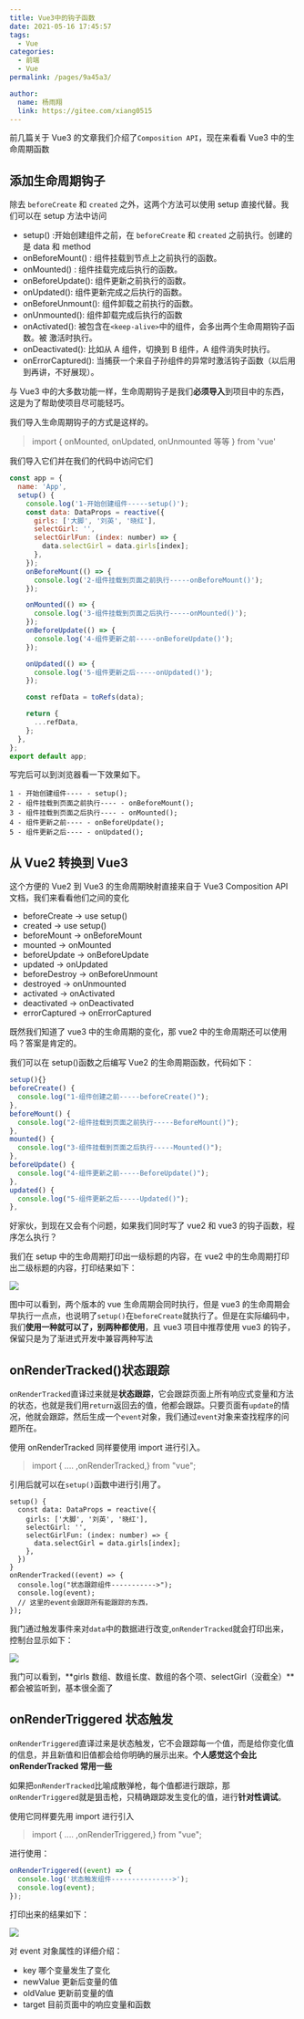 ```yaml
---
title: Vue3中的钩子函数
date: 2021-05-16 17:45:57
tags:
  - Vue
categories:
  - 前端
  - Vue
permalink: /pages/9a45a3/

author:
  name: 杨雨翔
  link: https://gitee.com/xiang0515
---
```


前几篇关于 Vue3 的文章我们介绍了`Composition API`，现在来看看 Vue3 中的生命周期函数

## 添加生命周期钩子

除去 `beforeCreate` 和 `created` 之外，这两个方法可以使用 setup 直接代替。我们可以在 setup 方法中访问

- setup() :开始创建组件之前，在 `beforeCreate` 和 `created` 之前执行。创建的是 data 和 method
- onBeforeMount() : 组件挂载到节点上之前执行的函数。
- onMounted() : 组件挂载完成后执行的函数。
- onBeforeUpdate(): 组件更新之前执行的函数。
- onUpdated(): 组件更新完成之后执行的函数。
- onBeforeUnmount(): 组件卸载之前执行的函数。
- onUnmounted(): 组件卸载完成后执行的函数
- onActivated(): 被包含在`<keep-alive>`中的组件，会多出两个生命周期钩子函数。被 激活时执行。
- onDeactivated(): 比如从 A 组件，切换到 B 组件，A 组件消失时执行。
- onErrorCaptured(): 当捕获一个来自子孙组件的异常时激活钩子函数（以后用到再讲，不好展现）。

与 Vue3 中的大多数功能一样，生命周期钩子是我们**必须导入**到项目中的东西，这是为了帮助使项目尽可能轻巧。

我们导入生命周期钩子的方式是这样的。

> import { onMounted, onUpdated, onUnmounted 等等 } from 'vue'

我们导入它们并在我们的代码中访问它们

```js
const app = {
  name: 'App',
  setup() {
    console.log('1-开始创建组件-----setup()');
    const data: DataProps = reactive({
      girls: ['大脚', '刘英', '晓红'],
      selectGirl: '',
      selectGirlFun: (index: number) => {
        data.selectGirl = data.girls[index];
      },
    });
    onBeforeMount(() => {
      console.log('2-组件挂载到页面之前执行-----onBeforeMount()');
    });

    onMounted(() => {
      console.log('3-组件挂载到页面之后执行-----onMounted()');
    });
    onBeforeUpdate(() => {
      console.log('4-组件更新之前-----onBeforeUpdate()');
    });

    onUpdated(() => {
      console.log('5-组件更新之后-----onUpdated()');
    });

    const refData = toRefs(data);

    return {
      ...refData,
    };
  },
};
export default app;
```

写完后可以到浏览器看一下效果如下。

```
1 - 开始创建组件---- - setup();
2 - 组件挂载到页面之前执行---- - onBeforeMount();
3 - 组件挂载到页面之后执行---- - onMounted();
4 - 组件更新之前---- - onBeforeUpdate();
5 - 组件更新之后---- - onUpdated();
```

## 从 Vue2 转换到 Vue3

这个方便的 Vue2 到 Vue3 的生命周期映射直接来自于 Vue3 Composition API 文档，我们来看看他们之间的变化

- beforeCreate -> use setup()
- created -> use setup()
- beforeMount -> onBeforeMount
- mounted -> onMounted
- beforeUpdate -> onBeforeUpdate
- updated -> onUpdated
- beforeDestroy -> onBeforeUnmount
- destroyed -> onUnmounted
- activated -> onActivated
- deactivated -> onDeactivated
- errorCaptured -> onErrorCaptured

既然我们知道了 vue3 中的生命周期的变化，那 vue2 中的生命周期还可以使用吗？答案是肯定的。

我们可以在 setup()函数之后编写 Vue2 的生命周期函数，代码如下：

```js
setup(){}
beforeCreate() {
  console.log("1-组件创建之前-----beforeCreate()");
},
beforeMount() {
  console.log("2-组件挂载到页面之前执行-----BeforeMount()");
},
mounted() {
  console.log("3-组件挂载到页面之后执行-----Mounted()");
},
beforeUpdate() {
  console.log("4-组件更新之前-----BeforeUpdate()");
},
updated() {
  console.log("5-组件更新之后-----Updated()");
},
```

好家伙，到现在又会有个问题，如果我们同时写了 vue2 和 vue3 的钩子函数，程序怎么执行？

我们在 setup 中的生命周期打印出一级标题的内容，在 vue2 中的生命周期打印出二级标题的内容，打印结果如下：

![](https://yangblogimg.oss-cn-hangzhou.aliyuncs.com/blogImg/vue3生命周期.png)

图中可以看到，两个版本的 vue 生命周期会同时执行，但是 vue3 的生命周期会早执行一点点，也说明了`setup()`在`beforeCreate`就执行了。但是在实际编码中，我们**使用一种就可以了，别两种都使用**，且 vue3 项目中推荐使用 vue3 的钩子，保留只是为了渐进式开发中兼容两种写法

## onRenderTracked()状态跟踪

`onRenderTracked`直译过来就是**状态跟踪**，它会跟踪页面上所有响应式变量和方法的状态，也就是我们用`return`返回去的值，他都会跟踪。只要页面有`update`的情况，他就会跟踪，然后生成一个`event`对象，我们通过`event`对象来查找程序的问题所在。

使用 onRenderTracked 同样要使用 import 进行引入。

> import { .... ,onRenderTracked,} from "vue";

引用后就可以在`setup()`函数中进行引用了。

```JS
setup() {
  const data: DataProps = reactive({
    girls: ['大脚', '刘英', '晓红'],
    selectGirl: '',
    selectGirlFun: (index: number) => {
      data.selectGirl = data.girls[index];
    },
  })
}
onRenderTracked((event) => {
  console.log("状态跟踪组件----------->");
  console.log(event);
  // 这里的event会跟踪所有能跟踪的东西，
});
```

我门通过触发事件来对`data`中的数据进行改变,`onRenderTracked`就会打印出来，控制台显示如下：

![](https://yangblogimg.oss-cn-hangzhou.aliyuncs.com/blogImg/onRenderTracked.png)

我门可以看到，**girls 数组、数组长度、数组的各个项、selectGirl（没截全）**都会被监听到，基本很全面了

## onRenderTriggered 状态触发

`onRenderTriggered`直译过来是状态触发，它不会跟踪每一个值，而是给你变化值的信息，并且新值和旧值都会给你明确的展示出来。**个人感觉这个会比 onRenderTracked 常用一些**

如果把`onRenderTracked`比喻成散弹枪，每个值都进行跟踪，那`onRenderTriggered`就是狙击枪，只精确跟踪发生变化的值，进行**针对性调试**。

使用它同样要先用 import 进行引入

> import { .... ,onRenderTriggered,} from "vue";

进行使用：

```js
onRenderTriggered((event) => {
  console.log('状态触发组件--------------->');
  console.log(event);
});
```

打印出来的结果如下：

![](https://yangblogimg.oss-cn-hangzhou.aliyuncs.com/blogImg/onRenderTriggered.png)

对 event 对象属性的详细介绍：

- key 哪个变量发生了变化
- newValue 更新后变量的值
- oldValue 更新前变量的值
- target 目前页面中的响应变量和函数
